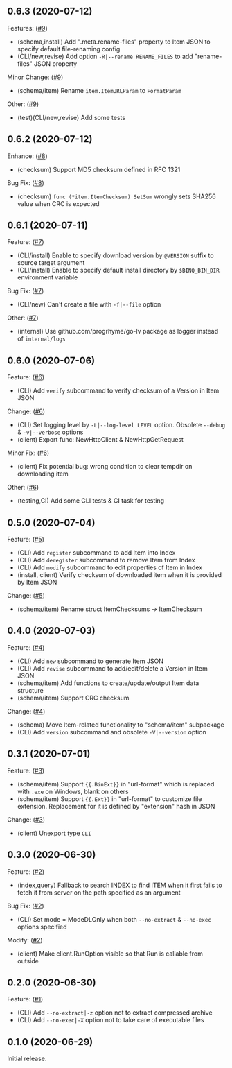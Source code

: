 ## 0.6.3 (2020-07-12)

Features: ([#9](https://github.com/binqry/binq/pull/9))

- (schema,install) Add ".meta.rename-files" property to Item JSON to specify default file-renaming config
- (CLI/new,revise) Add option `-R|--rename RENAME_FILES` to add "rename-files" JSON property

Minor Change: ([#9](https://github.com/binqry/binq/pull/9))

- (schema/item) Rename `item.ItemURLParam` to `FormatParam`

Other: ([#9](https://github.com/binqry/binq/pull/9))

- (test)(CLI/new,revise) Add some tests

## 0.6.2 (2020-07-12)

Enhance: ([#8](https://github.com/binqry/binq/pull/8))

- (checksum) Support MD5 checksum defined in RFC 1321

Bug Fix: ([#8](https://github.com/binqry/binq/pull/8))

- (checksum) `func (*item.ItemChecksum) SetSum` wrongly sets SHA256 value when CRC is expected

## 0.6.1 (2020-07-11)

Feature: ([#7](https://github.com/binqry/binq/pull/7))

- (CLI/install) Enable to specify download version by `@VERSION` suffix to source target argument
- (CLI/install) Enable to specify default install directory by `$BINQ_BIN_DIR` environment variable

Bug Fix: ([#7](https://github.com/binqry/binq/pull/7))

- (CLI/new) Can't create a file with `-f|--file` option

Other: ([#7](https://github.com/binqry/binq/pull/7))

- (internal) Use github.com/progrhyme/go-lv package as logger instead of `internal/logs`

## 0.6.0 (2020-07-06)

Feature: ([#6](https://github.com/binqry/binq/pull/6))

- (CLI) Add `verify` subcommand to verify checksum of a Version in Item JSON

Change: ([#6](https://github.com/binqry/binq/pull/6))

- (CLI) Set logging level by `-L|--log-level LEVEL` option. Obsolete `--debug` & `-v|--verbose` options
- (client) Export func: NewHttpClient & NewHttpGetRequest

Minor Fix: ([#6](https://github.com/binqry/binq/pull/6))

- (client) Fix potential bug: wrong condition to clear tempdir on downloading item

Other: ([#6](https://github.com/binqry/binq/pull/6))

- (testing,CI) Add some CLI tests & CI task for testing

## 0.5.0 (2020-07-04)

Feature: ([#5](https://github.com/binqry/binq/pull/5))

- (CLI) Add `register` subcommand to add Item into Index
- (CLI) Add `deregister` subcommand to remove Item from Index
- (CLI) Add `modify` subcommand to edit properties of Item in Index
- (install, client) Verify checksum of downloaded item when it is provided by Item JSON

Change: ([#5](https://github.com/binqry/binq/pull/5))

- (schema/item) Rename struct ItemChecksums -> ItemChecksum

## 0.4.0 (2020-07-03)

Feature: ([#4](https://github.com/binqry/binq/pull/4))

- (CLI) Add `new` subcommand to generate Item JSON
- (CLI) Add `revise` subcommand to add/edit/delete a Version in Item JSON
- (schema/item) Add functions to create/update/output Item data structure
- (schema/item) Support CRC checksum

Change: ([#4](https://github.com/binqry/binq/pull/4))

- (schema) Move Item-related functionality to "schema/item" subpackage
- (CLI) Add `version` subcommand and obsolete `-V|--version` option

## 0.3.1 (2020-07-01)

Feature: ([#3](https://github.com/binqry/binq/pull/3))

- (schema/item) Support `{{.BinExt}}` in "url-format" which is replaced with `.exe` on Windows, blank on others
- (schema/item) Support `{{.Ext}}` in "url-format" to customize file extension. Replacement for it is defined by "extension" hash in JSON

Change: ([#3](https://github.com/binqry/binq/pull/3))

- (client) Unexport type `CLI`

## 0.3.0 (2020-06-30)

Feature: ([#2](https://github.com/binqry/binq/pull/2))

- (index,query) Fallback to search INDEX to find ITEM when it first fails to fetch it from server
on the path specified as an argument

Bug Fix: ([#2](https://github.com/binqry/binq/pull/2))

- (CLI) Set mode = ModeDLOnly when both `--no-extract` & `--no-exec` options specified

Modify: ([#2](https://github.com/binqry/binq/pull/2))

- (client) Make client.RunOption visible so that Run is callable from outside

## 0.2.0 (2020-06-30)

Feature: ([#1](https://github.com/binqry/binq/pull/1))

- (CLI) Add `--no-extract|-z` option not to extract compressed archive
- (CLI) Add `--no-exec|-X` option not to take care of executable files

## 0.1.0 (2020-06-29)

Initial release.
